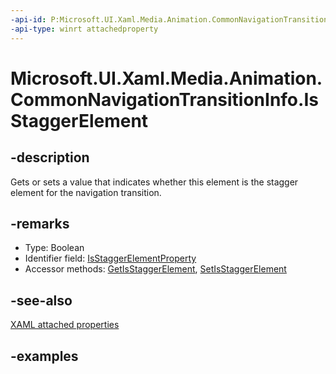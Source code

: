 ```yaml
---
-api-id: P:Microsoft.UI.Xaml.Media.Animation.CommonNavigationTransitionInfo.IsStaggerElement
-api-type: winrt attachedproperty
---
```


# Microsoft.UI.Xaml.Media.Animation.CommonNavigationTransitionInfo.IsStaggerElement

<!--
see GetIsStaggerElement, and SetIsStaggerElement
-->

## -description

Gets or sets a value that indicates whether this element is the stagger element for the navigation transition.

## -remarks

- Type: Boolean
- Identifier field: [IsStaggerElementProperty](commonnavigationtransitioninfo_isstaggerelementproperty.md)
- Accessor methods: [GetIsStaggerElement](commonnavigationtransitioninfo_getisstaggerelement_616924948.md), [SetIsStaggerElement](commonnavigationtransitioninfo_setisstaggerelement_982745800.md)

## -see-also

[XAML attached properties](/windows/uwp/xaml-platform/attached-properties-overview)

## -examples


